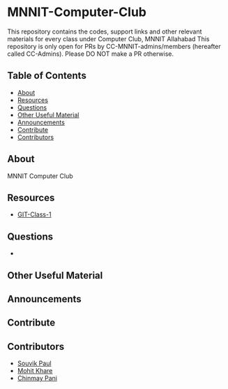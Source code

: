 # MNNIT-Computer-Club 

This repository contains the codes, support links and other relevant materials for every class under Computer Club, MNNIT Allahabad
This repository is only open for PRs by CC-MNNIT-admins/members (hereafter called CC-Admins). Please DO NOT make a PR otherwise.


## Table of Contents

- [About](#about)
- [Resources](#resources)
- [Questions](#questions)
- [Other Useful Material](#otherusefulmaterial)
- [Announcements](#announcements)
- [Contribute](#contribute)
- [Contributors](#contributors)

## About

MNNIT Computer Club

## Resources

* <a href="https://github.com/CC-MNNIT/2018-19-Classes/tree/master/2018_03_07_Git-Class-1">GIT-Class-1</a>

## Questions

* 

## Other Useful Material

## Announcements

## Contribute

## Contributors

* [Souvik Paul]()
* [Mohit Khare]()
* [Chinmay Pani]()
